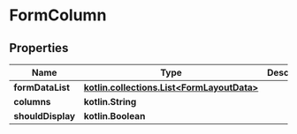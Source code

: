 
# FormColumn

## Properties
Name | Type | Description | Notes
------------ | ------------- | ------------- | -------------
**formDataList** | [**kotlin.collections.List&lt;FormLayoutData&gt;**](FormLayoutData.md) |  |  [optional]
**columns** | **kotlin.String** |  |  [optional]
**shouldDisplay** | **kotlin.Boolean** |  |  [optional]



